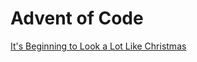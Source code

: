 # Advent of Code

[It's Beginning to Look a Lot Like Christmas](https://www.youtube.com/watch?v=0bhsXykXxfg)

